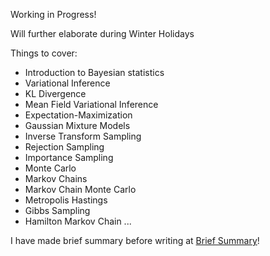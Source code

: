 Working in Progress!

Will further elaborate during Winter Holidays

Things to cover:

* Introduction to Bayesian statistics
* Variational Inference
* KL Divergence
* Mean Field Variational Inference
* Expectation-Maximization
* Gaussian Mixture Models
* Inverse Transform Sampling
* Rejection Sampling
* Importance Sampling
* Monte Carlo
* Markov Chains
* Markov Chain Monte Carlo
* Metropolis Hastings
* Gibbs Sampling
* Hamilton Markov Chain
...

I have made brief summary before writing at [Brief Summary](https://github.com/a2ran/generative_models/blob/main/brief_summary.ipynb)!
